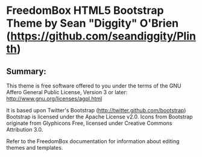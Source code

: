 #  FreedomBox HTML5 Bootstrap Theme by Sean "Diggity" O'Brien (https://github.com/seandiggity/Plinth)

## Summary:

This theme is free software offered to you under the terms of the GNU Affero
General Public License, Version 3 or later:
http://www.gnu.org/licenses/agpl.html

It is based upon Twitter's Bootstrap (http://twitter.github.com/bootstrap)
Bootstrap is licensed under the Apache License v2.0. Icons from Bootstrap
originate from Glyphicons Free, licensed under Creative Commons Attribution 3.0.

Refer to the FreedomBox documentation for information about editing themes and
templates.

